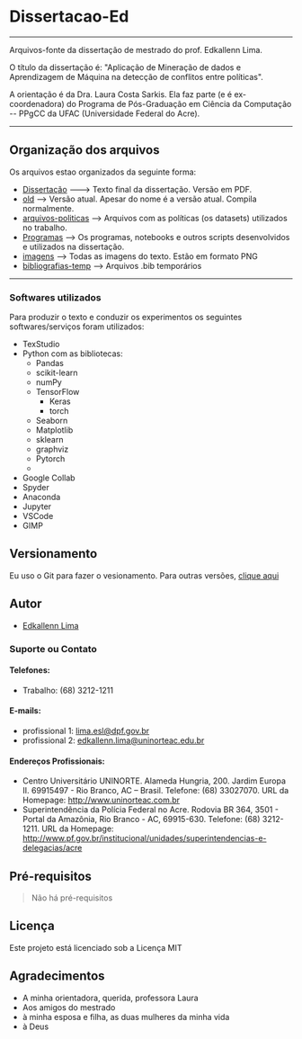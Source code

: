 # Dissertacao-Ed

---

Arquivos-fonte da dissertação de mestrado do prof. Edkallenn Lima.

O título da dissertação é: "Aplicação de Mineração de dados e Aprendizagem de Máquina na detecção de conflitos entre políticas".

A orientação é da Dra. Laura Costa Sarkis. Ela faz parte (e é ex-coordenadora) do Programa de Pós-Graduação em Ciência da Computação -- PPgCC da UFAC (Universidade Federal do Acre).

---
## Organização dos arquivos

Os arquivos estao organizados da seguinte forma:

* [Dissertação](https://github.com/ed1rac/Dissertacao-Ed/blob/master/old/dissertacao-ed.pdf) ---> Texto final da dissertação. Versão em PDF.
* [old](https://github.com/ed1rac/dissertacao-ed.github.io/tree/main/old) --> Versão atual. Apesar do nome é a versão atual. Compila normalmente.
* [arquivos-politicas](https://github.com/ed1rac/dissertacao-ed.github.io/tree/main/arquivos-politicas) --> Arquivos com as políticas (os datasets) utilizados no trabalho.
* [Programas](https://github.com/ed1rac/dissertacao-ed.github.io/tree/main/Programas) --> Os programas, notebooks e outros scripts desenvolvidos e utilizados na dissertação.
* [imagens](https://github.com/ed1rac/dissertacao-ed.github.io/tree/main/old/imagens) --> Todas as imagens do texto. Estão em formato PNG
* [bibliografias-temp](https://github.com/ed1rac/dissertacao-ed.github.io/tree/main/bibliografias-temp) --> Arquivos .bib temporários

---
### Softwares utilizados
Para produzir o texto e conduzir os experimentos os seguintes softwares/serviços foram utilizados:
* TexStudio
* Python com as bibliotecas:
  * Pandas
  * scikit-learn
  * numPy
  * TensorFlow
    * Keras
    * torch
  * Seaborn
  * Matplotlib
  * sklearn
  * graphviz
  * Pytorch
  * 
* Google Collab
* Spyder
* Anaconda
* Jupyter
* VSCode
* GIMP

## Versionamento
Eu uso o Git para fazer o vesionamento. Para outras versões, [clique aqui](https://github.com/ed1rac/Dissertacao-Ed/commits/master)

## Autor
* [Edkallenn Lima](https://edkallenn.github.io/edkallenn.github.io/)
### Suporte ou Contato
#### Telefones: 
* Trabalho: (68) 3212-1211

#### E-mails: 
* profissional 1: lima.esl@dpf.gov.br 
* profissional 2: edkallenn.lima@uninorteac.edu.br

#### Endereços Profissionais:
*	Centro Universitário UNINORTE. Alameda Hungria, 200. Jardim Europa II. 69915497 - Rio Branco, AC – Brasil. Telefone: (68) 33027070. URL da Homepage: http://www.uninorteac.com.br
*	Superintendência da Polícia Federal no Acre. Rodovia BR 364, 3501 - Portal da Amazônia, Rio Branco - AC, 69915-630. Telefone: (68) 3212-1211. URL da Homepage: http://www.pf.gov.br/institucional/unidades/superintendencias-e-delegacias/acre

## Pré-requisitos
> Não há pré-requisitos

## Licença
Este projeto está licenciado sob a Licença MIT

## Agradecimentos
* A minha orientadora, querida, professora Laura
* Aos amigos do mestrado
* à minha esposa e filha, as duas mulheres da minha vida
* à Deus
